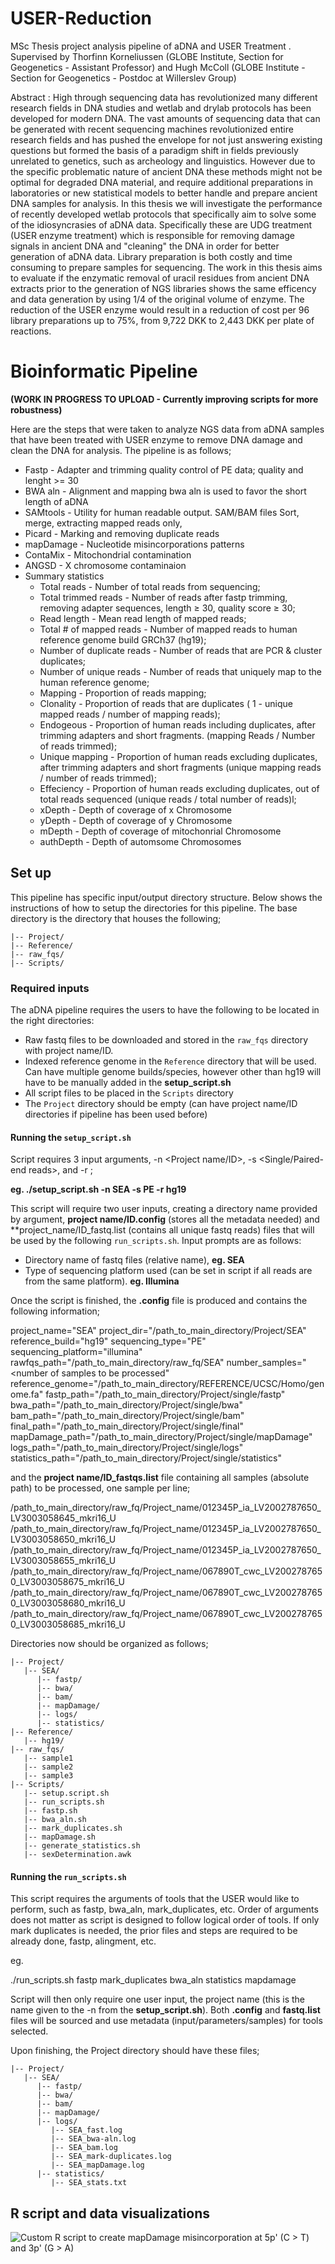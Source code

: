 # USER-Reduction
MSc Thesis project analysis pipeline of aDNA and USER Treatment . Supervised by Thorfinn Korneliussen (GLOBE Institute, Section for Geogenetics - Assistant Professor) and Hugh McColl (GLOBE Institute - Section for Geogenetics - Postdoc at Willerslev Group)

Abstract :
High through sequencing data has revolutionized many different research fields in DNA studies and wetlab and drylab protocols has been developed for modern DNA. The vast amounts of sequencing data that can be generated with recent sequencing machines revolutionized entire research fields and has pushed the envelope for not just answering existing questions but formed the basis of a paradigm shift in fields previously unrelated to genetics, such as archeology and linguistics. However due to the specific problematic nature of ancient DNA these methods might not be optimal for degraded DNA material, and require additional preparations in laboratories or new statistical models to better handle and prepare ancient DNA samples for analysis. In this thesis we will investigate  the performance of recently developed wetlab protocols that specifically aim to solve some of the idiosyncrasies of aDNA data. Specifically these are UDG treatment (USER enzyme treatment) which is responsible for removing damage signals in ancient DNA and "cleaning" the DNA in order for better generation of aDNA data. Library preparation is both costly and time consuming to prepare samples for sequencing. The work in this thesis aims to evaluate if the enzymatic removal of uracil residues from ancient DNA extracts prior to the generation of NGS libraries shows the same efficency and data generation by using 1/4 of the original volume of enzyme. The reduction of the USER enzyme would result in a reduction of cost per 96 library preparations up to 75\%, from 9,722 DKK to 2,443 DKK per plate of reactions.

# Bioinformatic Pipeline

**(WORK IN PROGRESS TO UPLOAD - Currently improving scripts for more robustness)**

Here are the steps that were taken to analyze NGS data from aDNA samples that have been treated with USER enzyme to remove DNA damage and clean the DNA for analysis. The pipeline is as follows;

- Fastp - Adapter and trimming quality control of PE data;
  quality and lenght >= 30
- BWA aln - Alignment and mapping
  bwa aln is used to favor the short length of aDNA
- SAMtools - Utility for human readable output. SAM/BAM files
  Sort, merge, extracting mapped reads only, 
- Picard - Marking and removing duplicate reads
- mapDamage - Nucleotide misincorporations patterns
- ContaMix - Mitochondrial contamination
- ANGSD - X chromosome contaminaion
- Summary statistics
  - Total reads - Number of total reads from sequencing;
  - Total trimmed reads - Number of reads after fastp trimming, removing adapter sequences, length ≥ 30, quality score ≥ 30;
  - Read length - Mean read length of mapped reads;
  - Total # of mapped reads - Number of mapped reads to human reference genome build GRCh37 (hg19);
  - Number of duplicate reads - Number of reads that are PCR & cluster duplicates;
  - Number of unique reads - Number of reads that uniquely map to the human reference genome;
  - Mapping - Proportion of reads mapping;
  - Clonality - Proportion of reads that are duplicates ( 1 - unique mapped reads / number of mapping reads);
  - Endogeous - Proportion of human reads including duplicates, after trimming adapters and short fragments. (mapping Reads / Number of reads trimmed);
  - Unique mapping - Proportion of human reads excluding duplicates, after trimming adapters and short fragments (unique mapping reads / number of reads trimmed);
  - Effeciency - Proportion of human reads excluding duplicates, out of total reads sequenced (unique reads / total number of reads)l;
  - xDepth - Depth of coverage of x Chromosome
  - yDepth - Depth of coverage of y Chromosome
  - mDepth  - Depth of coverage of mitochonrial Chromosome
  - authDepth - Depth of automsome Chromosomes

## Set up
This pipeline has specific input/output directory structure. Below shows the instructions of how to setup the directories for this pipeline. The base directory is the directory that houses the following;

```
|-- Project/
|-- Reference/
|-- raw_fqs/
|-- Scripts/
```

### Required inputs
The aDNA pipeline requires the users to have the following to be located in the right directories:

* Raw fastq files to be downloaded and stored in the `raw_fqs` directory with project name/ID.
* Indexed reference genome in the `Reference` directory that will be used. Can have multiple genome builds/species, however other than hg19 will have to be manually added in the **setup_script.sh**
* All script files to be placed in the `Scripts` directory
* The `Project` directory should be empty (can have project name/ID directories if pipeline has been used before)

#### Running the `setup_script.sh`
Script requires 3 input arguments, -n <Project name/ID>, -s <Single/Paired-end reads>, and -r <reference build>;

**eg. ./setup_script.sh -n SEA -s PE -r hg19**

This script will require two user inputs, creating a directory name provided by argument, **project name/ID.config** (stores all the metadata needed) and **project_name/ID_fastq.list (contains all unique fastq reads) files that will be used by the following `run_scripts.sh`. Input prompts are as follows:

* Directory name of fastq files (relative name), **eg. SEA**
* Type of sequencing platform used (can be set in script if all reads are from the same platform). **eg. Illumina**

Once the script is finished, the **.config** file is produced and contains the following information;

project_name="SEA"
project_dir="/path_to_main_directory/Project/SEA"
reference_build="hg19"
sequencing_type="PE"
sequencing_platform="illumina"
rawfqs_path="/path_to_main_directory/raw_fq/SEA"
number_samples="<number of samples to be processed"
reference_genome="/path_to_main_directory/REFERENCE/UCSC/Homo/genome.fa"
fastp_path="/path_to_main_directory/Project/single/fastp"
bwa_path="/path_to_main_directory/Project/single/bwa"
bam_path="/path_to_main_directory/Project/single/bam"
final_path="/path_to_main_directory/Project/single/final"
mapDamage_path="/path_to_main_directory/Project/single/mapDamage"
logs_path="/path_to_main_directory/Project/single/logs"
statistics_path="/path_to_main_directory/Project/single/statistics"

and the **project name/ID_fastqs.list** file containing all samples (absolute path) to be processed, one sample per line;

/path_to_main_directory/raw_fq/Project_name/012345P_ia_LV2002787650_LV3003058645_mkri16_U
/path_to_main_directory/raw_fq/Project_name/012345P_ia_LV2002787650_LV3003058650_mkri16_U
/path_to_main_directory/raw_fq/Project_name/012345P_ia_LV2002787650_LV3003058655_mkri16_U
/path_to_main_directory/raw_fq/Project_name/067890T_cwc_LV2002787650_LV3003058675_mkri16_U
/path_to_main_directory/raw_fq/Project_name/067890T_cwc_LV2002787650_LV3003058680_mkri16_U
/path_to_main_directory/raw_fq/Project_name/067890T_cwc_LV2002787650_LV3003058685_mkri16_U

Directories now should be organized as follows;

```
|-- Project/
   |-- SEA/
      |-- fastp/
      |-- bwa/
      |-- bam/
      |-- mapDamage/
      |-- logs/
      |-- statistics/
|-- Reference/
   |-- hg19/ 
|-- raw_fqs/
   |-- sample1
   |-- sample2
   |-- sample3
|-- Scripts/
   |-- setup.script.sh
   |-- run_scripts.sh
   |-- fastp.sh
   |-- bwa_aln.sh
   |-- mark_duplicates.sh
   |-- mapDamage.sh
   |-- generate_statistics.sh
   |-- sexDetermination.awk
```

#### Running the `run_scripts.sh`
This script requires the arguments of tools that the USER would like to perform, such as fastp, bwa_aln, mark_duplicates, etc. Order of arguments does not matter as script is designed to follow logical order of tools. If only mark duplicates is needed, the prior files and steps are required to be already done, fastp, alingment, etc.

eg.

./run_scripts.sh fastp mark_duplicates bwa_aln statistics mapdamage

Script will then only require one user input, the project name (this is the name given to the -n <Project name> from the **setup_script.sh**). Both **.config** and **fastq.list** files will be sourced and use metadata (input/parameters/samples) for tools selected.

Upon finishing, the Project directory should have these files;

```
|-- Project/
   |-- SEA/
      |-- fastp/
      |-- bwa/
      |-- bam/
      |-- mapDamage/
      |-- logs/
         |-- SEA_fast.log
         |-- SEA_bwa-aln.log
         |-- SEA_bam.log
         |-- SEA_mark-duplicates.log
         |-- SEA_mapDamage.log
      |-- statistics/
         |-- SEA_stats.txt
```

## R script and data visualizations

![Custom R script to create mapDamage misincorporation at 5p' (C > T) and 3p' (G > A)](/021130P_mapDamage_misincorpotation.png)

